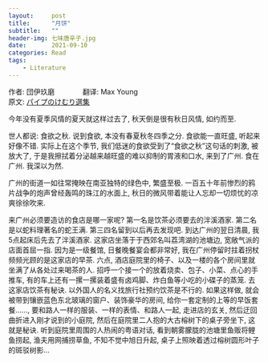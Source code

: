 ```yaml
---  
layout:     post  
title:      "月饼"  
subtitle:   ""  
header-img: 七味唐辛子.jpg
date:       2021-09-10
categories: Read  
tags:  
    - Literature  
---  
```


作者: 団伊玖磨　　　　翻译: Max Young  
原文: [パイプのけむり選集](https://book.douban.com/subject/35539058/)

今年没有夏季风情的夏天就这样过去了, 秋天倒是很有秋日风情, 如约而至.

世人都说: 食欲之秋. 说到食欲, 本没有春夏秋冬四季之分. 食欲能一直旺盛, 听起来好像不错. 实际上在这个季节, 我们低迷的食欲受到了“食欲之秋”这句话的刺激, 被放大了, 于是我擦拭着分泌越来越旺盛的难以抑制的胃液和口水, 来到了广州. 食在广州. 我深以为然.

广州的街道一如往常掩映在南亚独特的绿色中, 繁盛至极. 一百五十年前惨烈的鸦片战争的炮声曾经轰鸣的珠江的水面上, 秋日的微风带着能让人忘却一切烦忧的凉爽徐徐吹来.

来广州必须要造访的食店是哪一家呢? 第一名是饮茶必须要去的泮溪酒家. 第二名是以蛇料理著名的蛇王满. 第三四名留到以后再去发现吧. 到达广州的翌日清晨, 我5点起床后先去了泮溪酒家. 这家店坐落于于西郊名叫荔湾湖的池塘边, 宽敞气派的店面首屈一指. 因为是一级餐馆, 日餐晚餐宴会都非常好, 我在广州停留时拄着拐杖频频光顾的是这家店的早茶. 六点, 酒店庭院里的椅子、以及一楼的各个房间里就坐满了从各处过来喝茶的人. 招呼一个接一个的放着烧卖、包子、小菜、点心的手推车, 有的车上还有一摞一摞装着盛有卤鸡脚、炸白鱼等小吃的小碟子的蒸笼. 去这家店饮茶有秘诀. 以外国人的名义找旅行社预约饮茶是不行的. 如果这样做, 就会被带到镶嵌蓝色东北玻璃的窗户、装饰豪华的房间, 给你一套定制的上等的早饭套餐......, 要和路人一样的服装、一样的表情、和路人一起, 走进店的玄关, 然后迂回曲折进入刚才说到的小庭院, 然后在庭院里二人抱的大古榕树下的桌子旁坐下, 这就是秘诀. 听到庭院里周围的人热闹的粤语对话, 看到朝雾朦胧的池塘里鱼贩将鲤鱼捞起, 渔夫用网捕捞草鱼, 不知不觉中旭日升起, 桌子上照映着透过榕树圆形叶子的斑驳树影...
